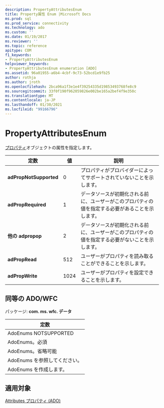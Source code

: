 ```yaml
---
description: PropertyAttributesEnum
title: Property属性 Enum |Microsoft Docs
ms.prod: sql
ms.prod_service: connectivity
ms.technology: ado
ms.custom: ''
ms.date: 01/19/2017
ms.reviewer: ''
ms.topic: reference
apitype: COM
f1_keywords:
- PropertyAttributesEnum
helpviewer_keywords:
- PropertyAttributesEnum enumeration [ADO]
ms.assetid: 96a01955-a6b4-4cbf-9c73-52bcd1e9fb25
author: rothja
ms.author: jroth
ms.openlocfilehash: 2bca96a1f3e1e4f39254335d19853493768fe8c9
ms.sourcegitcommit: 33f0f190f962059826e002be165a2bef4f9e350c
ms.translationtype: MT
ms.contentlocale: ja-JP
ms.lasthandoff: 01/30/2021
ms.locfileid: "99166796"
---
```

# <a name="propertyattributesenum"></a>PropertyAttributesEnum
[プロパティ](./property-object-ado.md)オブジェクトの属性を指定します。  
  
|定数|値|説明|  
|--------------|-----------|-----------------|  
|**adPropNotSupported**|0|プロパティがプロバイダーによってサポートされていないことを示します。|  
|**adPropRequired**|1|データソースが初期化される前に、ユーザーがこのプロパティの値を指定する必要があることを示します。|  
|**他の adpropop**|2|データソースが初期化される前に、ユーザーがこのプロパティの値を指定する必要がないことを示します。|  
|**adPropRead**|512|ユーザーがプロパティを読み取ることができることを示します。|  
|**adPropWrite**|1024|ユーザーがプロパティを設定できることを示します。|  
  
## <a name="adowfc-equivalent"></a>同等の ADO/WFC  
 パッケージ: **com. ms. wfc. データ**  
  
|定数|  
|--------------|  
|AdoEnums NOTSUPPORTED|  
|AdoEnums。必須|  
|AdoEnums。省略可能|  
|AdoEnums を参照してください。|  
|AdoEnums を作成します。|  
  
## <a name="applies-to"></a>適用対象  
 [Attributes プロパティ (ADO)](./attributes-property-ado.md)